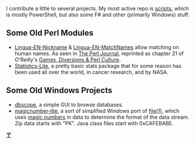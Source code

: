 I contribute a little to several projects.
My most active repo is [scripts](https://github.com/brianary/scripts), which is mostly PowerShell, but also some F# and other (primarily Windows) stuff.

Some Old Perl Modules
---------------------
- [Lingua-EN-Nickname](https://github.com/brianary/Lingua-EN-Nickname)
& [Lingua-EN-MatchNames](https://github.com/brianary/Lingua-EN-MatchNames) allow matching on human names.
As seen in [The Perl Journal](http://www.foo.be/docs/tpj/issues/vol5_3/tpj0503-0009.html), reprinted as
chapter 21 of O'Reilly's [Games, Diversions & Perl Culture](http://shop.oreilly.com/product/9780596003128.do).
- [Statistics-Lite](https://github.com/brianary/Statistics-Lite), a pretty basic stats package that for some
reason has been used all over the world, in cancer research, and by NASA.

Some Old Windows Projects
-------------------------
- [dbscope](https://github.com/brianary/dbscope), a simple GUI to browse databases.
- [magicnumber-lite](https://github.com/brianary/magicnumber-lite), a sort of simplified Windows port of [file(1)](http://linux.die.net/man/1/file), which uses [magic numbers](http://en.wikipedia.org/wiki/List_of_file_signatures) in data to determine the format of the data stream. Zip data starts with "PK". Java class files start with 0xCAFEBABE.

[🍸](Friday.ics)